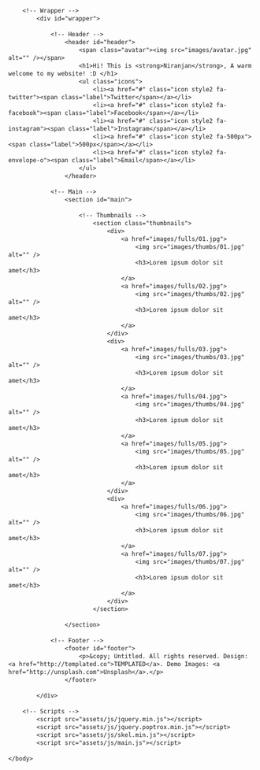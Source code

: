 <!DOCTYPE HTML>
<!--
	Visualize by TEMPLATED
	templated.co @templatedco
	Released for free under the Creative Commons Attribution 3.0 license (templated.co/license)
-->
<html>
	<head>
		<title>Visualize by TEMPLATED</title>
		<meta charset="utf-8" />
		<meta name="viewport" content="width=device-width, initial-scale=1" />
		<link rel="stylesheet" href="assets/css/main.css" />
	</head>
	<body>

		<!-- Wrapper -->
			<div id="wrapper">

				<!-- Header -->
					<header id="header">
						<span class="avatar"><img src="images/avatar.jpg" alt="" /></span>
						<h1>Hi! This is <strong>Niranjan</strong>, A warm welcome to my website! :D </h1>
						<ul class="icons">
							<li><a href="#" class="icon style2 fa-twitter"><span class="label">Twitter</span></a></li>
							<li><a href="#" class="icon style2 fa-facebook"><span class="label">Facebook</span></a></li>
							<li><a href="#" class="icon style2 fa-instagram"><span class="label">Instagram</span></a></li>
							<li><a href="#" class="icon style2 fa-500px"><span class="label">500px</span></a></li>
							<li><a href="#" class="icon style2 fa-envelope-o"><span class="label">Email</span></a></li>
						</ul>
					</header>

				<!-- Main -->
					<section id="main">

						<!-- Thumbnails -->
							<section class="thumbnails">
								<div>
									<a href="images/fulls/01.jpg">
										<img src="images/thumbs/01.jpg" alt="" />
										<h3>Lorem ipsum dolor sit amet</h3>
									</a>
									<a href="images/fulls/02.jpg">
										<img src="images/thumbs/02.jpg" alt="" />
										<h3>Lorem ipsum dolor sit amet</h3>
									</a>
								</div>
								<div>
									<a href="images/fulls/03.jpg">
										<img src="images/thumbs/03.jpg" alt="" />
										<h3>Lorem ipsum dolor sit amet</h3>
									</a>
									<a href="images/fulls/04.jpg">
										<img src="images/thumbs/04.jpg" alt="" />
										<h3>Lorem ipsum dolor sit amet</h3>
									</a>
									<a href="images/fulls/05.jpg">
										<img src="images/thumbs/05.jpg" alt="" />
										<h3>Lorem ipsum dolor sit amet</h3>
									</a>
								</div>
								<div>
									<a href="images/fulls/06.jpg">
										<img src="images/thumbs/06.jpg" alt="" />
										<h3>Lorem ipsum dolor sit amet</h3>
									</a>
									<a href="images/fulls/07.jpg">
										<img src="images/thumbs/07.jpg" alt="" />
										<h3>Lorem ipsum dolor sit amet</h3>
									</a>
								</div>
							</section>

					</section>

				<!-- Footer -->
					<footer id="footer">
						<p>&copy; Untitled. All rights reserved. Design: <a href="http://templated.co">TEMPLATED</a>. Demo Images: <a href="http://unsplash.com">Unsplash</a>.</p>
					</footer>

			</div>

		<!-- Scripts -->
			<script src="assets/js/jquery.min.js"></script>
			<script src="assets/js/jquery.poptrox.min.js"></script>
			<script src="assets/js/skel.min.js"></script>
			<script src="assets/js/main.js"></script>

	</body>
</html>

